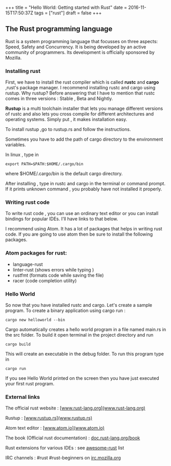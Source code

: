 +++
title = "Hello World: Getting started with Rust"
date = 2016-11-15T17:50:37Z
tags = ["rust"]
draft = false
+++
## The Rust programming language

Rust is a system programming language that focusses on three aspects: Speed, Safety and Concurrency. It is being developed by an active community of programmers. Its development is officially sponsored by Mozilla.

### Installing rust

First, we have to install the rust compiler which is called **rustc** and **cargo** ,rust's package manager. I recommend installing rustc and cargo using rustup. Why rustup? Before answering that I have to mention that rustc comes in three versions : Stable , Beta and Nightly.

**Rustup** is a multi toolchain installer that lets you manage different versions of rustc and also lets you cross compile for different architectures and operating systems. Simply put , it makes installation easy.

To install rustup ,go to rustup.rs and follow the instructions.

Sometimes you have to add the path of  cargo directory to the environment variables.

In linux , type in

``` export PATH=$PATH:$HOME/.cargo/bin ```     

where $HOME/.cargo/bin is the default cargo directory.

After installing , type in rustc and cargo in the terminal or command prompt. If it prints unknown command , you probably have not installed it properly.

### Writing rust code

To write rust code , you can use an ordinary text editor or you can install bindings for popular IDEs. I'll have links to that below.

I recommend using Atom. It has a lot of packages that helps in writing rust code. If you are going to use atom then be sure to install the following packages.

### Atom packages for rust:

  *  language-rust
  *  linter-rust (shows errors while typing  )
  *  rustfmt  (formats code while saving the file)
  *  racer (code completion utility)

### Hello World

So now that you have installed rustc and cargo. Let's create a sample program. To create a binary application using cargo run :

```cargo new helloworld --bin```

Cargo automatically creates a hello world program in a file named main.rs in the src folder. To build it open terminal in the project directory and run

```cargo build```

This will create an executable in the debug folder. To run this program type in

```cargo run```

If you see Hello World printed on the screen then you have just executed your first rust program.

### External links

The official rust website : [www.rust-lang.org](www.rust-lang.org)

Rustup   : [www.rustup.rs](www.rustup.rs)

Atom text editor : [www.atom.io](www.atom.io)

The book (Official rust documentation) : [doc.rust-lang.org/book](doc.rust-lang.org/book)

Rust extensions for various IDEs : see [awesome-rust](https://github.com/kud1ing/awesome-rust#ides) list

IRC channels : #rust  #rust-beginners on [irc.mozilla.org](irc.mozilla.org)
